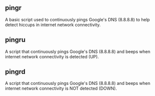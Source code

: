 ## pingr
A basic script used to continuously pings Google's DNS (8.8.8.8) to help detect hiccups in internet network connectivity.

## pingru
A script that continuously pings Google's DNS (8.8.8.8) and beeps when internet network connectivity is detected (UP).

## pingrd
A script that continuously pings Google's DNS (8.8.8.8) and beeps when internet network connectivity is NOT detected (DOWN).
